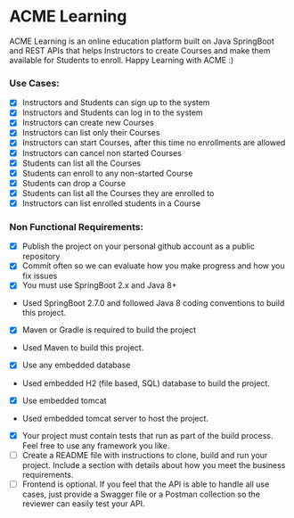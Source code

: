 # ACME Learning

ACME Learning is an online education platform built on Java SpringBoot and REST APIs that helps Instructors to create Courses and make them available for Students to enroll. Happy Learning with ACME :)

### Use Cases:
- [x] Instructors and Students can sign up to the system
- [x] Instructors and Students can log in to the system
- [x] Instructors can create new Courses
- [x] Instructors can list only their Courses
- [x] Instructors can start Courses, after this time no enrollments are allowed
- [x] Instructors can cancel non started Courses
- [x] Students can list all the Courses
- [x] Students can enroll to any non-started Course
- [x] Students can drop a Course
- [x] Students can list all the Courses they are enrolled to
- [x] Instructors can list enrolled students in a Course

### Non Functional Requirements:
- [x] Publish the project on your personal github account as a public repository
- [x] Commit often so we can evaluate how you make progress and how you fix issues
- [x] You must use SpringBoot 2.x and Java 8+
-  Used SpringBoot 2.7.0 and followed Java 8 coding conventions to build this project. 
- [x] Maven or Gradle is required to build the project
-  Used Maven to build this project.
- [x] Use any embedded database
-  Used embedded H2 (file based, SQL) database to build the project. 
- [x] Use embedded tomcat
-  Used embedded tomcat server to host the project. 
- [x] Your project must contain tests that run as part of the build process. Feel free to use any
framework you like.
- [ ] Create a README file with instructions to clone, build and run your project. Include a
section with details about how you meet the business requirements.
- [ ] Frontend is optional. If you feel that the API is able to handle all use cases, just provide a
Swagger file or a Postman collection so the reviewer can easily test your API.
